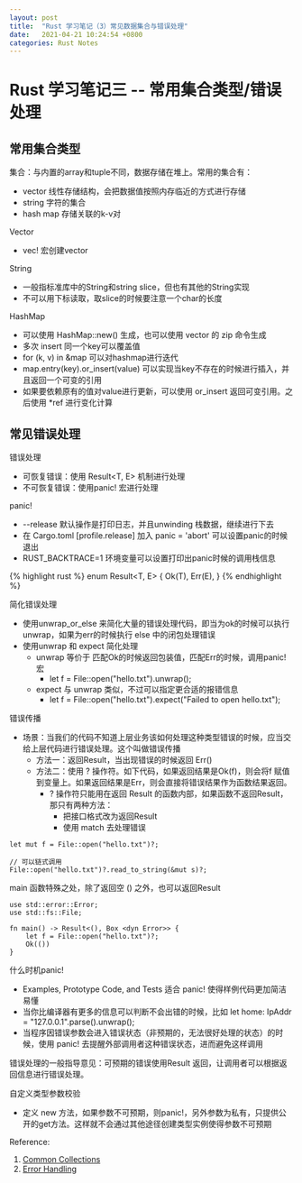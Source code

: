 ```yaml
---
layout: post
title:  "Rust 学习笔记（3）常见数据集合与错误处理"
date:   2021-04-21 10:24:54 +0800
categories: Rust Notes
---
```

# Rust 学习笔记三 -- 常用集合类型/错误处理

## 常用集合类型

集合：与内置的array和tuple不同，数据存储在堆上。常用的集合有：

- vector 线性存储结构，会把数据值按照内存临近的方式进行存储
- string 字符的集合
- hash map 存储关联的k-v对


Vector

- vec! 宏创建vector

String

- 一般指标准库中的String和string slice，但也有其他的String实现
- 不可以用下标读取，取slice的时候要注意一个char的长度

HashMap

- 可以使用 HashMap::new() 生成，也可以使用 vector 的 zip 命令生成
- 多次 insert 同一个key可以覆盖值
- for (k, v) in &map 可以对hashmap进行迭代
- map.entry(key).or\_insert(value) 可以实现当key不存在的时候进行插入，并且返回一个可变的引用
- 如果要依赖原有的值对value进行更新，可以使用 or\_insert 返回可变引用。之后使用 \*ref 进行变化计算


## 常见错误处理

错误处理

- 可恢复错误：使用 Result<T, E> 机制进行处理
- 不可恢复错误：使用panic! 宏进行处理

panic!

- --release 默认操作是打印日志，并且unwinding 栈数据，继续进行下去
- 在 Cargo.toml [profile.release] 加入 panic = 'abort' 可以设置panic的时候退出
- RUST\_BACKTRACE=1 环境变量可以设置打印出panic时候的调用栈信息

{% highlight rust %}
enum Result<T, E> {
  Ok(T),
  Err(E),
}
{% endhighlight %}


简化错误处理

- 使用unwrap\_or\_else 来简化大量的错误处理代码，即当为ok的时候可以执行unwrap，如果为err的时候执行 else 中的闭包处理错误
- 使用unwrap 和 expect 简化处理
    - unwrap 等价于 匹配Ok的时候返回包装值，匹配Err的时候，调用panic! 宏
        - let f = File::open("hello.txt").unwrap();
    - expect 与 unwrap 类似，不过可以指定更合适的报错信息
        - let f = File::open("hello.txt").expect("Failed to open hello.txt");

错误传播

- 场景：当我们的代码不知道上层业务该如何处理这种类型错误的时候，应当交给上层代码进行错误处理。这个叫做错误传播
    - 方法一：返回Result，当出现错误的时候返回 Err()
    - 方法二：使用 ? 操作符。如下代码，如果返回结果是Ok(f)，则会将f 赋值到变量上。如果返回结果是Err，则会直接将错误结果作为函数结果返回。
        - ? 操作符只能用在返回 Result 的函数内部，如果函数不返回Result，那只有两种方法：
            - 把接口格式改为返回Result
            - 使用 match 去处理错误

```
let mut f = File::open("hello.txt")?;

// 可以链式调用
File::open("hello.txt")?.read_to_string(&mut s)?;
```


main 函数特殊之处，除了返回空 () 之外，也可以返回Result

```
use std::error::Error;
use std::fs::File;

fn main() -> Result<(), Box <dyn Error>> {
    let f = File::open("hello.txt")?;
    Ok(())
}
```



什么时机panic!

- Examples, Prototype Code, and Tests 适合 panic! 使得样例代码更加简洁易懂
- 当你比编译器有更多的信息可以判断不会出错的时候，比如 let home: IpAddr = "127.0.0.1".parse().unwrap();
- 当程序因错误参数会进入错误状态（非预期的，无法很好处理的状态）的时候，使用 panic! 去提醒外部调用者这种错误状态，进而避免这样调用

错误处理的一般指导意见：可预期的错误使用Result 返回，让调用者可以根据返回信息进行错误处理。

自定义类型参数校验

- 定义 new  方法，如果参数不可预期，则panic!，另外参数为私有，只提供公开的get方法。这样就不会通过其他途径创建类型实例使得参数不可预期



Reference:

1. [Common Collections](https://doc.rust-lang.org/book/ch08-00-common-collections.html)
1. [Error Handling](https://doc.rust-lang.org/book/ch09-00-error-handling.html)